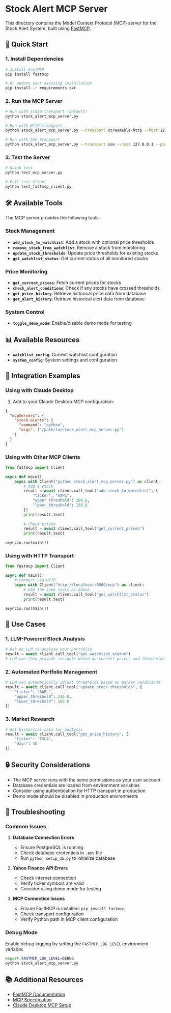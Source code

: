 # Stock Alert MCP Server

This directory contains the Model Context Protocol (MCP) server for the Stock Alert System, built using [FastMCP](https://github.com/jlowin/fastmcp).

## 🚀 Quick Start

### 1. Install Dependencies

```bash
# Install FastMCP
pip install fastmcp

# Or update your existing installation
pip install -r requirements.txt
```

### 2. Run the MCP Server

```bash
# Run with stdio transport (default)
python stock_alert_mcp_server.py

# Run with HTTP transport
python stock_alert_mcp_server.py --transport streamable-http --host 127.0.0.1 --port 8000

# Run with SSE transport
python stock_alert_mcp_server.py --transport sse --host 127.0.0.1 --port 8000
```

### 3. Test the Server

```bash
# Quick test
python test_mcp_server.py

# Full test client
python test_fastmcp_client.py
```

## 🛠️ Available Tools

The MCP server provides the following tools:

### Stock Management
- **`add_stock_to_watchlist`**: Add a stock with optional price thresholds
- **`remove_stock_from_watchlist`**: Remove a stock from monitoring
- **`update_stock_thresholds`**: Update price thresholds for existing stocks
- **`get_watchlist_status`**: Get current status of all monitored stocks

### Price Monitoring
- **`get_current_prices`**: Fetch current prices for stocks
- **`check_alert_conditions`**: Check if any stocks have crossed thresholds
- **`get_price_history`**: Retrieve historical price data from database
- **`get_alert_history`**: Retrieve historical alert data from database

### System Control
- **`toggle_demo_mode`**: Enable/disable demo mode for testing

## 📊 Available Resources

- **`watchlist_config`**: Current watchlist configuration
- **`system_config`**: System settings and configuration

## 🔧 Integration Examples

### Using with Claude Desktop

1. Add to your Claude Desktop MCP configuration:

```json
{
  "mcpServers": {
    "stock-alerts": {
      "command": "python",
      "args": ["/path/to/stock_alert_mcp_server.py"]
    }
  }
}
```

### Using with Other MCP Clients

```python
from fastmcp import Client

async def main():
    async with Client("python stock_alert_mcp_server.py") as client:
        # Add a stock
        result = await client.call_tool("add_stock_to_watchlist", {
            "ticker": "AAPL",
            "upper_threshold": 200.0,
            "lower_threshold": 150.0
        })
        print(result.text)
        
        # Check prices
        result = await client.call_tool("get_current_prices")
        print(result.text)

asyncio.run(main())
```

### Using with HTTP Transport

```python
from fastmcp import Client

async def main():
    # Connect via HTTP
    async with Client("http://localhost:8000/mcp") as client:
        # Use the same tools as above
        result = await client.call_tool("get_watchlist_status")
        print(result.text)

asyncio.run(main())
```

## 🎯 Use Cases

### 1. LLM-Powered Stock Analysis
```python
# Ask an LLM to analyze your portfolio
result = await client.call_tool("get_watchlist_status")
# LLM can then provide insights based on current prices and thresholds
```

### 2. Automated Portfolio Management
```python
# LLM can automatically adjust thresholds based on market conditions
result = await client.call_tool("update_stock_thresholds", {
    "ticker": "AAPL",
    "upper_threshold": 210.0,
    "lower_threshold": 160.0
})
```

### 3. Market Research
```python
# Get historical data for analysis
result = await client.call_tool("get_price_history", {
    "ticker": "TSLA",
    "days": 30
})
```

## 🔒 Security Considerations

- The MCP server runs with the same permissions as your user account
- Database credentials are loaded from environment variables
- Consider using authentication for HTTP transport in production
- Demo mode should be disabled in production environments

## 🐛 Troubleshooting

### Common Issues

1. **Database Connection Errors**
   - Ensure PostgreSQL is running
   - Check database credentials in `.env` file
   - Run `python setup_db.py` to initialize database

2. **Yahoo Finance API Errors**
   - Check internet connection
   - Verify ticker symbols are valid
   - Consider using demo mode for testing

3. **MCP Connection Issues**
   - Ensure FastMCP is installed: `pip install fastmcp`
   - Check transport configuration
   - Verify Python path in MCP client configuration

### Debug Mode

Enable debug logging by setting the `FASTMCP_LOG_LEVEL` environment variable:

```bash
export FASTMCP_LOG_LEVEL=DEBUG
python stock_alert_mcp_server.py
```

## 📚 Additional Resources

- [FastMCP Documentation](https://github.com/jlowin/fastmcp)
- [MCP Specification](https://modelcontextprotocol.io/)
- [Claude Desktop MCP Setup](https://docs.anthropic.com/en/docs/claude-desktop-mcp) 